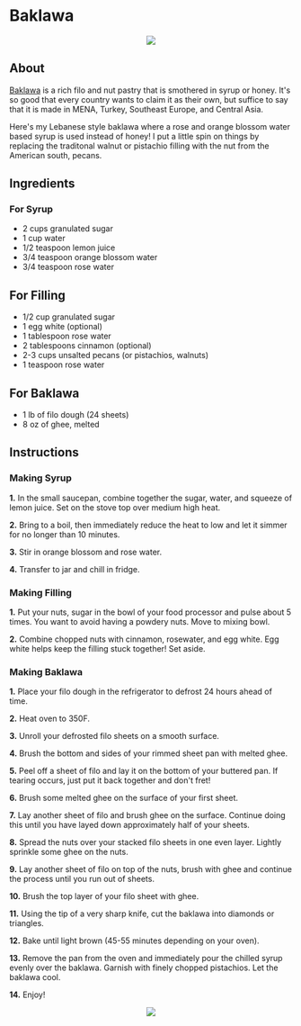 # Baklawa
<center><a href="https://ibb.co/yVyj4Ms"><img src="https://i.imgur.com/3dLiNGe.jpg" border="0"></a></center>

## About
[Baklawa](https://en.wikipedia.org/wiki/Baklava) is a rich filo and nut pastry that is smothered in syrup or honey. It's so good that every country wants to claim it as their own, but suffice to say that it is made in MENA, Turkey, Southeast Europe, and Central Asia. 

Here's my Lebanese style baklawa where a rose and orange blossom water based syrup is used instead of honey! I put a little spin on things by replacing the traditonal walnut or pistachio filling with the nut from the American south, pecans.

## Ingredients

### For Syrup
- 2 cups granulated sugar
- 1 cup water
- 1/2 teaspoon lemon juice
- 3/4 teaspoon orange blossom water
- 3/4 teaspoon rose water

## For Filling
- 1/2 cup granulated sugar
- 1 egg white (optional)
- 1 tablespoon rose water
- 2 tablespoons cinnamon (optional)
- 2-3 cups unsalted pecans (or pistachios, walnuts)
- 1 teaspoon rose water

## For Baklawa
- 1 lb of filo dough (24 sheets)
- 8 oz of ghee, melted

## Instructions
### Making Syrup
**1.** In the small saucepan, combine together the sugar, water, and squeeze of lemon juice. Set on the stove top over medium high heat.
        
**2.** Bring to a boil, then immediately reduce the heat to low and let it simmer for no longer than 10 minutes.
        
**3.** Stir in orange blossom and rose water.
        
**4.** Transfer to jar and chill in fridge.

### Making Filling
**1.** Put your nuts, sugar in the bowl of your food processor and pulse about 5 times. You want to avoid having a powdery nuts. Move to mixing bowl.

**2.** Combine chopped nuts with cinnamon, rosewater, and egg white. Egg white helps keep the filling stuck together! Set aside.

### Making Baklawa
**1.** Place your filo dough in the refrigerator to defrost 24 hours ahead of time.

**2.** Heat oven to 350F.

**3.** Unroll your defrosted filo sheets on a smooth surface.

**4.** Brush the bottom and sides of your rimmed sheet pan with melted ghee.

**5.** Peel off a sheet of filo and lay it on the bottom of your buttered pan. If tearing occurs, just put it back together and don't fret!

**6.** Brush some melted ghee on the surface of your first sheet.

**7.** Lay another sheet of filo and brush ghee on the surface. Continue doing this until you have layed down approximately half of your sheets.

**8.** Spread the nuts over your stacked filo sheets in one even layer. Lightly sprinkle some ghee on the nuts.

**9.** Lay another sheet of filo on top of the nuts, brush with ghee and continue the process until you run out of sheets.

**10.** Brush the top layer of your filo sheet with ghee.

**11.** Using the tip of a very sharp knife, cut the baklawa into diamonds or triangles.

**12.** Bake until light brown (45-55 minutes depending on your oven).

**13.** Remove the pan from the oven and immediately pour the chilled syrup evenly over the baklawa. Garnish with finely chopped pistachios. Let the baklawa cool.

**14.** Enjoy!

<center><a href="https://ibb.co/yVyj4Ms"><img src="https://i.imgur.com/1jbYDz5.jpg" border="0"></a></center>
